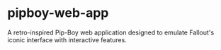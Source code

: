 # pipboy-web-app
A retro-inspired Pip-Boy web application designed to emulate Fallout's iconic interface with interactive features.
